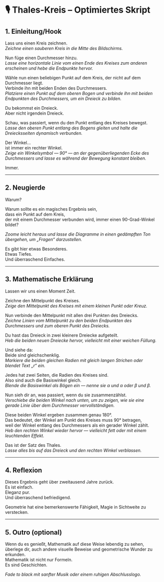 # 🎙️ Thales-Kreis – Optimiertes Skript

## 1. Einleitung/Hook

Lass uns einen Kreis zeichnen.  
*Zeichne einen sauberen Kreis in die Mitte des Bildschirms.*

Nun füge einen Durchmesser hinzu.  
*Lasse eine horizontale Linie vom einen Ende des Kreises zum anderen erscheinen und hebe die Endpunkte hervor.*

Wähle nun einen beliebigen Punkt auf dem Kreis, der nicht auf dem Durchmesser liegt.  
Verbinde ihn mit beiden Enden des Durchmessers.  
*Platziere einen Punkt auf dem oberen Bogen und verbinde ihn mit beiden Endpunkten des Durchmessers, um ein Dreieck zu bilden.*

Du bekommst ein Dreieck.  
Aber nicht irgendein Dreieck.

Schau, was passiert, wenn du den Punkt entlang des Kreises bewegst.  
*Lasse den oberen Punkt entlang des Bogens gleiten und halte die Dreiecksseiten dynamisch verbunden.*

Der Winkel...  
ist immer ein rechter Winkel.  
*Zeige ein Winkelsymbol — 90° — an der gegenüberliegenden Ecke des Durchmessers und lasse es während der Bewegung konstant bleiben.*

Immer.

---

## 2. Neugierde

Warum?

Warum sollte es ein magisches Ergebnis sein,  
dass ein Punkt auf dem Kreis,  
der mit einem Durchmesser verbunden wird, immer einen 90-Grad-Winkel bildet?

*Zoome leicht heraus und lasse die Diagramme in einen gedämpften Ton übergehen, um „Fragen“ darzustellen.*

Es gibt hier etwas Besonderes.  
Etwas Tiefes.  
Und überraschend Einfaches.

---

## 3. Mathematische Erklärung

Lassen wir uns einen Moment Zeit.

Zeichne den Mittelpunkt des Kreises.  
*Zeige den Mittelpunkt des Kreises mit einem kleinen Punkt oder Kreuz.*

Nun verbinde den Mittelpunkt mit allen drei Punkten des Dreiecks.  
*Zeichne Linien vom Mittelpunkt zu den beiden Endpunkten des Durchmessers und zum oberen Punkt des Dreiecks.*

Du hast das Dreieck in zwei kleinere Dreiecke aufgeteilt.  
*Heb die beiden neuen Dreiecke hervor, vielleicht mit einer weichen Füllung.*

Und siehe da:  
Beide sind gleichschenklig.  
*Markiere die beiden gleichen Radien mit gleich langen Strichen oder blendet Text „r“ ein.*

Jedes hat zwei Seiten, die Radien des Kreises sind.  
Also sind auch die Basiswinkel gleich.  
*Blende die Basiswinkel als Bögen ein — nenne sie α und α oder β und β.*

Nun sieh dir an, was passiert, wenn du sie zusammenzählst.  
*Verschiebe die beiden Winkel nach unten, um zu zeigen, wie sie eine gerade Linie über dem Durchmesser vervollständigen.*

Diese beiden Winkel ergeben zusammen genau 180°.  
Das bedeutet, der Winkel am Punkt des Kreises muss 90° betragen,  
weil der Winkel entlang des Durchmessers als ein gerader Winkel zählt.  
*Heb den rechten Winkel wieder hervor — vielleicht fett oder mit einem leuchtenden Effekt.*

Das ist der Satz des Thales.  
*Lasse alles bis auf das Dreieck und den rechten Winkel verblassen.*

---

## 4. Reflexion

Dieses Ergebnis geht über zweitausend Jahre zurück.  
Es ist einfach.  
Eleganz pur.  
Und überraschend befriedigend.

Geometrie hat eine bemerkenswerte Fähigkeit, Magie in Sichtweite zu verstecken.

---

## 5. Outro (optional)

Wenn du es genießt, Mathematik auf diese Weise lebendig zu sehen,  
überlege dir, auch andere visuelle Beweise und geometrische Wunder zu erkunden.  
Mathematik ist nicht nur Formeln.  
Es sind Geschichten.

*Fade to black mit sanfter Musik oder einem ruhigen Abschlusslogo.*
